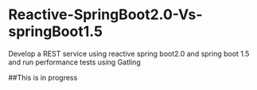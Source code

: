 # Reactive-SpringBoot2.0-Vs-springBoot1.5
Develop a REST service using reactive spring boot2.0 and spring boot 1.5 and run performance tests using Gatling

##This is in progress
